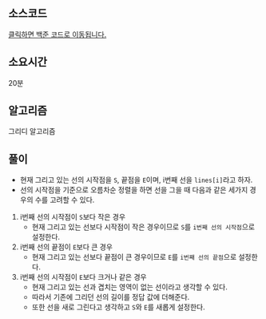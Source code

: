## 소스코드

[클릭하면 백준 코드로 이동됩니다.](https://www.acmicpc.net/source/79870673)

## 소요시간

20분

## 알고리즘

그리디 알고리즘

## 풀이
- 현재 그리고 있는 선의 시작점을 `S`, 끝점을 `E`이며, i번째 선을 `lines[i]`라고 하자.
- 선의 시작점을 기준으로 오름차순 정렬을 하면 선을 그을 때 다음과 같은 세가지 경우의 수를 고려할 수 있다.
1. i번째 선의 시작점이 `S`보다 작은 경우
    - 현재 그리고 있는 선보다 시작점이 작은 경우이므로 `S`를 `i번째 선의 시작점`으로 설정한다. 
2. i번째 선의 끝점이 `E`보다 큰 경우
    - 현재 그리고 있는 선보다 끝점이 큰 경우이므로 `E`를 `i번째 선의 끝점`으로 설정한다.
3. i번째 선의 시작점이 `E`보다 크거나 같은 경우
    - 현재 그리고 있는 선과 겹치는 영역이 없는 선이라고 생각할 수 있다.
    - 따라서 기존에 그리던 선의 길이를 정답 값에 더해준다. 
    - 또한 선을 새로 그린다고 생각하고 `S`와 `E`를 새롭게 설정한다.